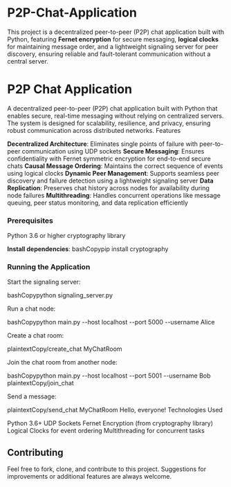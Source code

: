# P2P-Chat-Application
This project is a decentralized peer-to-peer (P2P) chat application built with Python, featuring **Fernet encryption** for secure messaging, **logical clocks** for maintaining message order, and a lightweight signaling server for peer discovery, ensuring reliable and fault-tolerant communication without a central server.


# P2P Chat Application
A decentralized peer-to-peer (P2P) chat application built with Python that enables secure, real-time messaging without relying on centralized servers. The system is designed for scalability, resilience, and privacy, ensuring robust communication across distributed networks.
Features

**Decentralized Architecture**: Eliminates single points of failure with peer-to-peer communication using UDP sockets
**Secure Messaging**: Ensures confidentiality with Fernet symmetric encryption for end-to-end secure chats
**Causal Message Ordering**: Maintains the correct sequence of events using logical clocks
**Dynamic Peer Management**: Supports seamless peer discovery and failure detection using a lightweight signaling server
**Data Replication**: Preserves chat history across nodes for availability during node failures
**Multithreading**: Handles concurrent operations like message queuing, peer status monitoring, and data replication efficiently

### Prerequisites

Python 3.6 or higher
cryptography library

**Install dependencies**: bashCopypip install cryptography

### Running the Application

Start the signaling server:

bashCopypython signaling_server.py

Run a chat node:

bashCopypython main.py --host localhost --port 5000 --username Alice

Create a chat room:

plaintextCopy/create_chat MyChatRoom

Join the chat room from another node:

bashCopypython main.py --host localhost --port 5001 --username Bob
plaintextCopy/join_chat <Chat ID>

Send a message:

plaintextCopy/send_chat MyChatRoom Hello, everyone!
Technologies Used

Python 3.6+
UDP Sockets
Fernet Encryption (from cryptography library)
Logical Clocks for event ordering
Multithreading for concurrent tasks

## Contributing
Feel free to fork, clone, and contribute to this project. Suggestions for improvements or additional features are always welcome.
